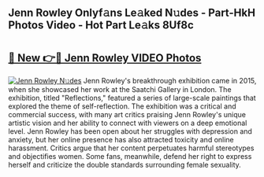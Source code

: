 ## Jenn Rowley Onlyf𝚊ns Le𝚊ked N𝚞des - Part-HkH Photos Video - Hot Part Le𝚊ks 8Uf8c

# <h2><a href="http://ab13638.deff.icu/?id=Jenn+Rowley">🔗 New 👉🔴 Jenn Rowley VIDEO Photos</a></h2>

[![Jenn Rowley N𝚞des](https://i.imgur.com/rIISA9y.gif)](http://ab13638.deff.icu/?id=Jenn+Rowley)
Jenn Rowley's breakthrough exhibition came in 2015, when she showcased her work at the Saatchi Gallery in London. The exhibition, titled "Reflections," featured a series of large-scale paintings that explored the theme of self-reflection. The exhibition was a critical and commercial success, with many art critics praising Jenn Rowley's unique artistic vision and her ability to connect with viewers on a deep emotional level. Jenn Rowley has been open about her struggles with depression and anxiety, but her online presence has also attracted toxicity and online harassment. Critics argue that her content perpetuates harmful stereotypes and objectifies women. Some fans, meanwhile, defend her right to express herself and criticize the double standards surrounding female sexuality.
